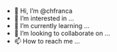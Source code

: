 - 👋 Hi, I’m @chfranca
- 👀 I’m interested in ...
- 🌱 I’m currently learning ...
- 💞️ I’m looking to collaborate on ...
- 📫 How to reach me ...

<!---
chfranca/chfranca is a ✨ special ✨ repository because its `README.md` (this file) appears on your GitHub profile.
You can click the Preview link to take a look at your changes.
--->
